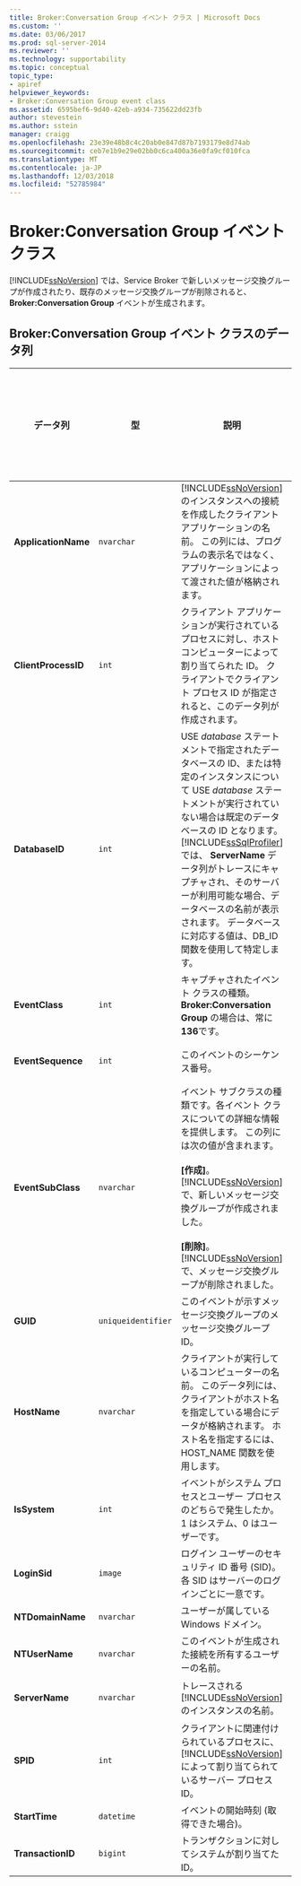 ```yaml
---
title: Broker:Conversation Group イベント クラス | Microsoft Docs
ms.custom: ''
ms.date: 03/06/2017
ms.prod: sql-server-2014
ms.reviewer: ''
ms.technology: supportability
ms.topic: conceptual
topic_type:
- apiref
helpviewer_keywords:
- Broker:Conversation Group event class
ms.assetid: 6595bef6-9d40-42eb-a934-735622dd23fb
author: stevestein
ms.author: sstein
manager: craigg
ms.openlocfilehash: 23e39e48b8c4c20ab0e847d87b7193179e8d74ab
ms.sourcegitcommit: ceb7e1b9e29e02bb0c6ca400a36e0fa9cf010fca
ms.translationtype: MT
ms.contentlocale: ja-JP
ms.lasthandoff: 12/03/2018
ms.locfileid: "52785984"
---
```

# <a name="brokerconversation-group-event-class"></a>Broker:Conversation Group イベント クラス
  [!INCLUDE[ssNoVersion](../../includes/ssnoversion-md.md)] では、Service Broker で新しいメッセージ交換グループが作成されたり、既存のメッセージ交換グループが削除されると、 **Broker:Conversation Group** イベントが生成されます。  
  
## <a name="brokerconversation-group-event-class-data-columns"></a>Broker:Conversation Group イベント クラスのデータ列  
  
|データ列|型|説明|列番号|フィルターの適用|  
|-----------------|----------|-----------------|-------------------|----------------|  
|**ApplicationName**|`nvarchar`|[!INCLUDE[ssNoVersion](../../includes/ssnoversion-md.md)]のインスタンスへの接続を作成したクライアント アプリケーションの名前。 この列には、プログラムの表示名ではなく、アプリケーションによって渡された値が格納されます。|10|はい|  
|**ClientProcessID**|`int`|クライアント アプリケーションが実行されているプロセスに対し、ホスト コンピューターによって割り当てられた ID。 クライアントでクライアント プロセス ID が指定されると、このデータ列が作成されます。|9|はい|  
|**DatabaseID**|`int`|USE *database* ステートメントで指定されたデータベースの ID、または特定のインスタンスについて USE *database* ステートメントが実行されていない場合は既定のデータベースの ID となります。 [!INCLUDE[ssSqlProfiler](../../includes/sssqlprofiler-md.md)] では、 **ServerName** データ列がトレースにキャプチャされ、そのサーバーが利用可能な場合、データベースの名前が表示されます。 データベースに対応する値は、DB_ID 関数を使用して特定します。|3|はい|  
|**EventClass**|`int`|キャプチャされたイベント クラスの種類。 **Broker:Conversation Group** の場合は、常に **136**です。|27|いいえ|  
|**EventSequence**|`int`|このイベントのシーケンス番号。|51|いいえ|  
|**EventSubClass**|`nvarchar`|イベント サブクラスの種類です。各イベント クラスについての詳細な情報を提供します。 この列には次の値が含まれます。<br /><br /> **[作成]**。 [!INCLUDE[ssNoVersion](../../includes/ssnoversion-md.md)] で、新しいメッセージ交換グループが作成されました。<br /><br /> **[削除]**。 [!INCLUDE[ssNoVersion](../../includes/ssnoversion-md.md)] で、メッセージ交換グループが削除されました。|21|はい|  
|**GUID**|`uniqueidentifier`|このイベントが示すメッセージ交換グループのメッセージ交換グループ ID。|54|いいえ|  
|**HostName**|`nvarchar`|クライアントが実行しているコンピューターの名前。 このデータ列には、クライアントがホスト名を指定している場合にデータが格納されます。 ホスト名を指定するには、HOST_NAME 関数を使用します。|8|はい|  
|**IsSystem**|`int`|イベントがシステム プロセスとユーザー プロセスのどちらで発生したか。 1 はシステム、0 はユーザーです。|60|いいえ|  
|**LoginSid**|`image`|ログイン ユーザーのセキュリティ ID 番号 (SID)。 各 SID はサーバーのログインごとに一意です。|41|はい|  
|**NTDomainName**|`nvarchar`|ユーザーが属している Windows ドメイン。|7|はい|  
|**NTUserName**|`nvarchar`|このイベントが生成された接続を所有するユーザーの名前。|6|はい|  
|**ServerName**|`nvarchar`|トレースされる [!INCLUDE[ssNoVersion](../../includes/ssnoversion-md.md)] のインスタンスの名前。|26|いいえ|  
|**SPID**|`int`|クライアントに関連付けられているプロセスに、 [!INCLUDE[ssNoVersion](../../includes/ssnoversion-md.md)] によって割り当てられているサーバー プロセス ID。|12|はい|  
|**StartTime**|`datetime`|イベントの開始時刻 (取得できた場合)。|14|はい|  
|**TransactionID**|`bigint`|トランザクションに対してシステムが割り当てた ID。|4|いいえ|  
  
  
